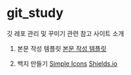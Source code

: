 # git_study
깃 레포 관리 및 꾸미기 관련 참고 사이트 소개

1. 본문 작성 템플릿
[본문 작성 템플릿][h1]

2. 백지 만들기
[Simple Icons][icon]
[Shields.io][shields]

[h1]: https://dillinger.io/
[icon]: https://simpleicons.org/?q=git
[shields]: https://shields.io/

